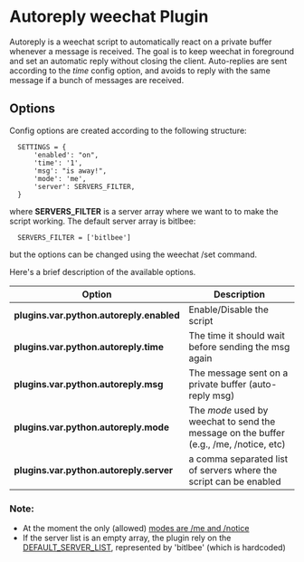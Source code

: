 # Autoreply weechat Plugin

Autoreply is a weechat script to automatically react on a private buffer whenever
a message is received.
The goal is to keep weechat in foreground and set an automatic reply without
closing the client.
Auto-replies are sent according to the *time* config option, and avoids to reply
with the same message if a bunch of messages are received.

## Options

Config options are created according to the following structure:

```
  SETTINGS = {
      'enabled': "on",
      'time': '1',
      'msg': "is away!",
      'mode': 'me',
      'server': SERVERS_FILTER,
  }
```

where **SERVERS_FILTER** is a server array where we want to to make the script working.
The default server array is bitlbee:

```
  SERVERS_FILTER = ['bitlbee']
```

but the options can be changed using the weechat /set command.

Here's a brief description of the available options.

| Option | Description |
|---|---|
|**plugins.var.python.autoreply.enabled**| Enable/Disable the script|
|**plugins.var.python.autoreply.time** | The time it should wait before sending the msg again |
|**plugins.var.python.autoreply.msg**| The message sent on a private buffer (auto-reply msg) |
|**plugins.var.python.autoreply.mode** | The _mode_ used by weechat to send the message on the buffer (e.g., /me, /notice, etc)
|**plugins.var.python.autoreply.server** | a comma separated list of servers where the script can be enabled |


### Note:

* At the moment the only (allowed) [modes are /me and /notice](https://github.com/fmount/autoreply/blob/master/autoreply.py#L123-L124)
* If the server list is an empty array, the plugin rely on the [DEFAULT_SERVER_LIST](https://github.com/fmount/autoreply/blob/master/autoreply.py#L71),
represented by 'bitlbee' (which is hardcoded)
